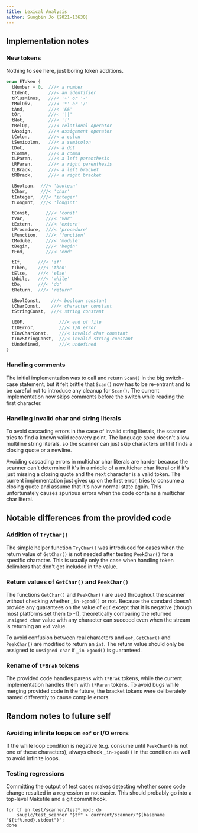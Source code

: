 ```yaml
---
title: Lexical Analysis
author: Sungbin Jo (2021-13630)
---
```


## Implementation notes

### New tokens

Nothing to see here, just boring token additions.

```c++
enum EToken {
  tNumber = 0,  ///< a number
  tIdent,       ///< an identifier
  tPlusMinus,   ///< '+' or '-'
  tMulDiv,      ///< '*' or '/'
  tAnd,         ///< '&&'
  tOr,          ///< '||'
  tNot,         ///< '!'
  tRelOp,       ///< relational operator
  tAssign,      ///< assignment operator
  tColon,       ///< a colon
  tSemicolon,   ///< a semicolon
  tDot,         ///< a dot
  tComma,       ///< a comma
  tLParen,      ///< a left parenthesis
  tRParen,      ///< a right parenthesis
  tLBrack,      ///< a left bracket
  tRBrack,      ///< a right bracket

  tBoolean,  ///< 'boolean'
  tChar,     ///< 'char'
  tInteger,  ///< 'integer'
  tLongInt,  ///< 'longint'

  tConst,      ///< 'const'
  tVar,        ///< 'var'
  tExtern,     ///< 'extern'
  tProcedure,  ///< 'procedure'
  tFunction,   ///< 'function'
  tModule,     ///< 'module'
  tBegin,      ///< 'begin'
  tEnd,        ///< 'end'

  tIf,      ///< 'if'
  tThen,    ///< 'then'
  tElse,    ///< 'else'
  tWhile,   ///< 'while'
  tDo,      ///< 'do'
  tReturn,  ///< 'return'

  tBoolConst,    ///< boolean constant
  tCharConst,    ///< character constant
  tStringConst,  ///< string constant

  tEOF,             ///< end of file
  tIOError,         ///< I/O error
  tInvCharConst,    ///< invalid char constant
  tInvStringConst,  ///< invalid string constant
  tUndefined,       ///< undefined
}
```

### Handling comments

The initial implementation was to call and return `Scan()` in the big
switch-case statement, but it felt brittle that `Scan()` now has to be
re-entrant and to be careful not to introduce any cleanup for
`Scan()`. The current implementation now skips comments before the
switch while reading the first character.

### Handling invalid char and string literals

To avoid cascading errors in the case of invalid string literals, the
scanner tries to find a known valid recovery point. The language spec
doesn't allow multiline string literals, so the scanner can just skip
characters until it finds a closing quote or a newline.

Avoiding cascading errors in multichar char literals are harder
because the scanner can't determine if it's in a middle of a multichar
char literal or if it's just missing a closing quote and the next
character is a valid token. The current implementation just gives up
on the first error, tries to consume a closing quote and assume that
it's now normal state again. This unfortunately causes spurious errors
when the code contains a multichar char literal.

## Notable differences from the provided code

### Addition of `TryChar()`

The simple helper function `TryChar()` was introduced for cases when
the return value of `GetChar()` is not needed after testing
`PeekChar()` for a specific character. This is usually only the case
when handling token delimiters that don't get included in the value.

### Return values of `GetChar()` and `PeekChar()`

The functions `GetChar()` and `PeekChar()` are used throughout the
scanner without checking whether `_in->good()` or not. Because the
standard doesn't provide any guarantees on the value of `eof` except
that it is negative (though most platforms set them to -1),
theoretically comparing the returned `unsigned char` value with any
character can succeed even when the stream is returning an `eof`
value.

To avoid confusion between real characters and `eof`, `GetChar()` and
`PeekChar()` are modified to return an `int`. The return value should
only be assigned to `unsigned char` if `_in->good()` is guaranteed.

### Rename of `t*Brak` tokens

The provided code handles parens with `t*Brak` tokens, while the
current implementation handles them with `t*Paren` tokens. To avoid
bugs while merging provided code in the future, the bracket tokens
were deliberately named differently to cause compile errors.

## Random notes to future self

### Avoiding infinite loops on `eof` or I/O errors

If the while loop condition is negative (e.g. consume until
`PeekChar()` is not one of these characters), always check
`_in->good()` in the condition as well to avoid infinite loops.

### Testing regressions

Committing the output of test cases makes detecting whether some code
change resulted in a regression or not easier. This should probably go
into a top-level Makefile and a git commit hook.

```shell
for tf in test/scanner/test*.mod; do
    snuplc/test_scanner "$tf" > currrent/scanner/"$(basename "${tf%.mod}.stdout")";
done
```
